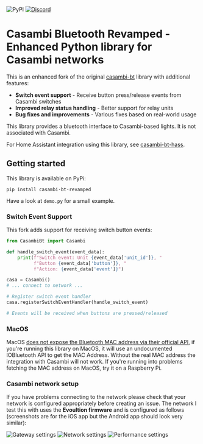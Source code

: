 ![PyPI](https://img.shields.io/pypi/v/casambi-bt-revamped)
[![Discord](https://img.shields.io/discord/1186445089317326888)](https://discord.gg/jgZVugfx)

# Casambi Bluetooth Revamped - Enhanced Python library for Casambi networks

This is an enhanced fork of the original [casambi-bt](https://github.com/lkempf/casambi-bt) library with additional features:

- **Switch event support** - Receive button press/release events from Casambi switches
- **Improved relay status handling** - Better support for relay units
- **Bug fixes and improvements** - Various fixes based on real-world usage

This library provides a bluetooth interface to Casambi-based lights. It is not associated with Casambi.

For Home Assistant integration using this library, see [casambi-bt-hass](https://github.com/rankjie/casambi-bt-hass).

## Getting started

This library is available on PyPi:

```
pip install casambi-bt-revamped
```

Have a look at `demo.py` for a small example.

### Switch Event Support

This fork adds support for receiving switch button events:

```python
from CasambiBt import Casambi

def handle_switch_event(event_data):
    print(f"Switch event: Unit {event_data['unit_id']}, "
          f"Button {event_data['button']}, "
          f"Action: {event_data['event']}")

casa = Casambi()
# ... connect to network ...

# Register switch event handler
casa.registerSwitchEventHandler(handle_switch_event)

# Events will be received when buttons are pressed/released
```

### MacOS

MacOS [does not expose the Bluetooth MAC address via their official API](https://github.com/hbldh/bleak/issues/140),
if you're running this library on MacOS, it will use an undocumented IOBluetooth API to get the MAC Address.
Without the real MAC address the integration with Casambi will not work.
If you're running into problems fetching the MAC address on MacOS, try it on a Raspberry Pi.

### Casambi network setup

If you have problems connecting to the network please check that your network is configured appropriately before creating an issue. The network I test this with uses the **Evoultion firmware** and is configured as follows (screenshots are for the iOS app but the Android app should look very similar):

![Gateway settings](/doc/img/gateway.png)
![Network settings](/doc/img/network.png)
![Performance settings](/doc/img/perf.png)
